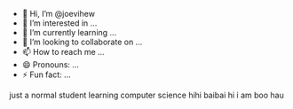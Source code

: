 - 👋 Hi, I’m @joevihew
- 👀 I’m interested in ...
- 🌱 I’m currently learning ...
- 💞️ I’m looking to collaborate on ...
- 📫 How to reach me ...
- 😄 Pronouns: ...
- ⚡ Fun fact: ...

<!---
joevihew/joevihew is a ✨ special ✨ repository because its `README.md` (this file) appears on your GitHub profile.
You can click the Preview link to take a look at your changes.
--->


just a normal student learning computer science
hihi baibai
hi
i am boo hau

